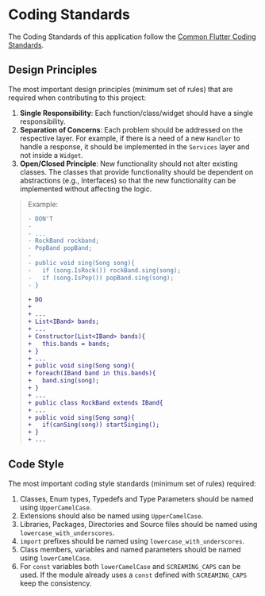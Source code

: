 # Coding Standards
The Coding Standards of this application follow the [Common Flutter Coding Standards](https://dart.dev/guides/language/effective-dart/style).

## Design Principles
The most important design principles (minimum set of rules) that are required when contributing to this project:

1. **Single Responsibility**: Each function/class/widget should have a single responsibility.
2. **Separation of Concerns**: Each problem should be addressed on the respective layer. For example, if there is a need of a new `Handler` to handle a response,
it should be implemented in the `Services` layer and not inside a `Widget`.
3. **Open/Closed Principle**: New functionality should not alter existing classes. The classes that provide functionality should be dependent on abstractions
(e.g., Interfaces) so that the new functionality can be implemented without affecting the logic.  
> Example:
>```diff
>- DON'T                                      
>-                                            
>- ...                                        
>- RockBand rockband;                         
>- PopBand popBand;                           
>-                                            
>- public void sing(Song song){               
>-   if (song.IsRock()) rockBand.sing(song);  
>-   if (song.IsPop()) popBand.sing(song);    
>- }                                          
>```
> ```diff
> + DO                                        
> +                                           
> + ...                                       
> + List<IBand> bands;                        
> + ...                                       
> + Constructor(List<IBand> bands){           
> +   this.bands = bands;                     
> + }                                         
> + ...                                       
> + public void sing(Song song){              
> + foreach(IBand band in this.bands){        
> +   band.sing(song);                        
> + }                                         
> + ...                                       
> + public class RockBand extends IBand{      
> + ...                                       
> + public void sing(Song song){              
> +   if(canSing(song)) startSinging();       
> + }                                         
> + ...                                       
>```

## Code Style
The most important coding style standards (minimum set of rules) required:

1. Classes, Enum types, Typedefs and Type Parameters should be named using `UpperCamelCase`.
2. Extensions should also be named using `UpperCamelCase`.
3. Libraries, Packages, Directories and Source files should be named using `lowercase_with_underscores`.
4. `import` prefixes should be named using `lowercase_with_underscores`.
5. Class members, variables and named parameters should be named using `lowerCamelCase`.
6. For `const` variables both `lowerCamelCase` and `SCREAMING_CAPS` can be used. If the module already uses a `const` defined with `SCREAMING_CAPS` keep the consistency.
